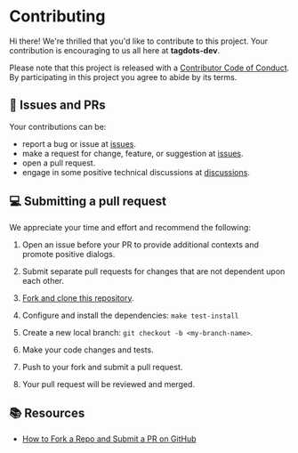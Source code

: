 <!-- NOTE: this file is managed by terraform -->
# Contributing

Hi there! We're thrilled that you'd like to contribute to this project. Your contribution is encouraging to us all here at **tagdots-dev**.

Please note that this project is released with a [Contributor Code of Conduct][code-of-conduct]. By participating in this project you agree to abide by its terms.

## 🔔 Issues and PRs

Your contributions can be:
- report a bug or issue at [issues].
- make a request for change, feature, or suggestion at [issues].
- open a pull request.
- engage in some positive technical discussions at [discussions].


## 💻 Submitting a pull request

We appreciate your time and effort and recommend the following:

1. Open an issue before your PR to provide additional contexts and promote positive dialogs.
1. Submit separate pull requests for changes that are not dependent upon each other.

1. [Fork and clone this repository][fork-to-pull-request].
1. Configure and install the dependencies: `make test-install`
1. Create a new local branch: `git checkout -b <my-branch-name>`.
1. Make your code changes and tests.
1. Push to your fork and submit a pull request.
1. Your pull request will be reviewed and merged.


## 📚 Resources

- [How to Fork a Repo and Submit a PR on GitHub](https://srivastavayushmaan1347.medium.com/how-to-fork-a-repository-make-changes-and-submit-a-pull-request-on-github-c05b0462403d)

[code-of-conduct]: CODE_OF_CONDUCT.md
[discussions]: https://github.com/tagdots-dev/python-test/discussions
[issues]: https://github.com/tagdots-dev/python-test/issues
[fork-to-pull-request]: https://srivastavayushmaan1347.medium.com/how-to-fork-a-repository-make-changes-and-submit-a-pull-request-on-github-c05b0462403d
